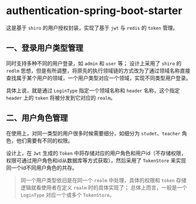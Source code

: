 # authentication-spring-boot-starter
这是基于 `shiro` 的用户授权封装，实现了基于 `jwt` 与 `redis` 的 `token` 管理。

## 一、登录用户类型管理

同时支持多种不同的用户登录，如 `admin` 和 `user` 等；
设计上采用了 `shiro` 的 `redlm` 思想，但是有所调整，将原先的执行领域链的方式改为了通过领域名称直接查找属于某个用户的领域，一个用户类型对应一个领域，实现不同类型用户登录。

具体上说，就是通过 `LoginType` 指定一个领域名称和 `header` 名称，这个指定 `header` 上的 `token` 将被分发到它对应的 `realm`。

## 二、用户角色管理

在使用上，对同一类型的用户很多时候需要细分，如细分为 `studet`、`teacher` 角色，他们需要有不同的权限。

设计上，在 `Jwt` 生成的 `Token` 中将存储对应的用户角色和用户id（不存储权限，权限可通过用户角色和id从数据库等方式获取），然后采用了 `TokenStore` 来实现同一个id不同用户角色的共存。

> 同一个用户类型依旧是在同一个 `realm` 中处理，具体的权限和 `token` 存储逻辑就看使用者在定义 `realm` 时的具体实现了；
> 总体上而言，一般是一个 `LoginType` 对应一个或多个 `TokenStore`。

